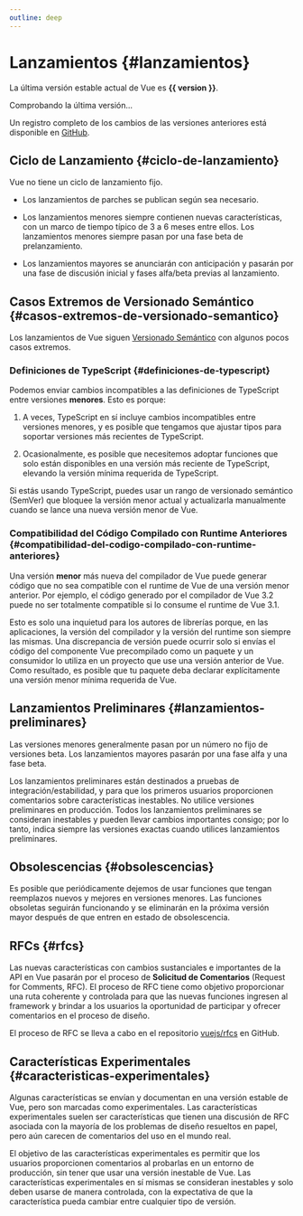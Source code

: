 ```yaml
---
outline: deep
---
```


<script setup>
import { onMounted } from 'vue'

let version = $ref()

onMounted(async () => {
  const res = await fetch('https://api.github.com/repos/vuejs/core/releases?per_page=1')
  version = (await res.json())[0].name
})
</script>

# Lanzamientos {#lanzamientos}

<p v-if="version">
La última versión estable actual de Vue es <strong>{{ version }}</strong>.
</p>
<p v-else>
Comprobando la última versión...
</p>

Un registro completo de los cambios de las versiones anteriores está disponible en [GitHub](https://github.com/vuejs/core/blob/main/CHANGELOG.md).

## Ciclo de Lanzamiento {#ciclo-de-lanzamiento}

Vue no tiene un ciclo de lanzamiento fijo.

- Los lanzamientos de parches se publican según sea necesario.

- Los lanzamientos menores siempre contienen nuevas características, con un marco de tiempo típico de 3 a 6 meses entre ellos. Los lanzamientos menores siempre pasan por una fase beta de prelanzamiento.

- Los lanzamientos mayores se anunciarán con anticipación y pasarán por una fase de discusión inicial y fases alfa/beta previas al lanzamiento.

## Casos Extremos de Versionado Semántico {#casos-extremos-de-versionado-semantico}

Los lanzamientos de Vue siguen [Versionado Semántico](https://semver.org/) con algunos pocos casos extremos.

### Definiciones de TypeScript {#definiciones-de-typescript}

Podemos enviar cambios incompatibles a las definiciones de TypeScript entre versiones **menores**. Esto es porque:

1. A veces, TypeScript en sí incluye cambios incompatibles entre versiones menores, y es posible que tengamos que ajustar tipos para soportar versiones más recientes de TypeScript.

2. Ocasionalmente, es posible que necesitemos adoptar funciones que solo están disponibles en una versión más reciente de TypeScript, elevando la versión mínima requerida de TypeScript.

Si estás usando TypeScript, puedes usar un rango de versionado semántico (SemVer) que bloquee la versión menor actual y actualizarla manualmente cuando se lance una nueva versión menor de Vue.

### Compatibilidad del Código Compilado con Runtime Anteriores {#compatibilidad-del-codigo-compilado-con-runtime-anteriores}

Una versión **menor** más nueva del compilador de Vue puede generar código que no sea compatible con el runtime de Vue de una versión menor anterior. Por ejemplo, el código generado por el compilador de Vue 3.2 puede no ser totalmente compatible si lo consume el runtime de Vue 3.1.

Esto es solo una inquietud para los autores de librerías porque, en las aplicaciones, la versión del compilador y la versión del runtime son siempre las mismas. Una discrepancia de versión puede ocurrir solo si envías el código del componente Vue precompilado como un paquete y un consumidor lo utiliza en un proyecto que use una versión anterior de Vue. Como resultado, es posible que tu paquete deba declarar explícitamente una versión menor mínima requerida de Vue.

## Lanzamientos Preliminares {#lanzamientos-preliminares}

Las versiones menores generalmente pasan por un número no fijo de versiones beta. Los lanzamientos mayores pasarán por una fase alfa y una fase beta.

Los lanzamientos preliminares están destinados a pruebas de integración/estabilidad, y para que los primeros usuarios proporcionen comentarios sobre características inestables. No utilice versiones preliminares en producción. Todos los lanzamientos preliminares se consideran inestables y pueden llevar cambios importantes consigo; por lo tanto, indica siempre las versiones exactas cuando utilices lanzamientos preliminares.

## Obsolescencias {#obsolescencias}

Es posible que periódicamente dejemos de usar funciones que tengan reemplazos nuevos y mejores en versiones menores. Las funciones obsoletas seguirán funcionando y se eliminarán en la próxima versión mayor después de que entren en estado de obsolescencia.

## RFCs {#rfcs}

Las nuevas características con cambios sustanciales e importantes de la API en Vue pasarán por el proceso de **Solicitud de Comentarios** (Request for Comments, RFC). El proceso de RFC tiene como objetivo proporcionar una ruta coherente y controlada para que las nuevas funciones ingresen al framework y brindar a los usuarios la oportunidad de participar y ofrecer comentarios en el proceso de diseño.

El proceso de RFC se lleva a cabo en el repositorio [vuejs/rfcs](https://github.com/vuejs/rfcs) en GitHub.

## Características Experimentales {#caracteristicas-experimentales}

Algunas características se envían y documentan en una versión estable de Vue, pero son marcadas como experimentales. Las características experimentales suelen ser características que tienen una discusión de RFC asociada con la mayoría de los problemas de diseño resueltos en papel, pero aún carecen de comentarios del uso en el mundo real.

El objetivo de las características experimentales es permitir que los usuarios proporcionen comentarios al probarlas en un entorno de producción, sin tener que usar una versión inestable de Vue. Las características experimentales en sí mismas se consideran inestables y solo deben usarse de manera controlada, con la expectativa de que la característica pueda cambiar entre cualquier tipo de versión.

